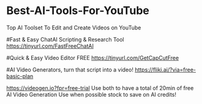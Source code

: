# Best-AI-Tools-For-YouTube
Top AI Toolset To Edit and Create Videos on YouTube

#Fast & Easy ChatAI Scripting & Research Tool
https://tinyurl.com/FastFreeChatAI

#Quick & Easy Video Editor FREE
https://tinyurl.com/GetCapCutFree

#AI Video Generators, turn that script into a video!
https://fliki.ai/?via=free-basic-plan

https://videogen.io?fpr=free-trial
Use both to have a total of 20min of free AI Video Generation
Use when possible stock to save on AI credits!
